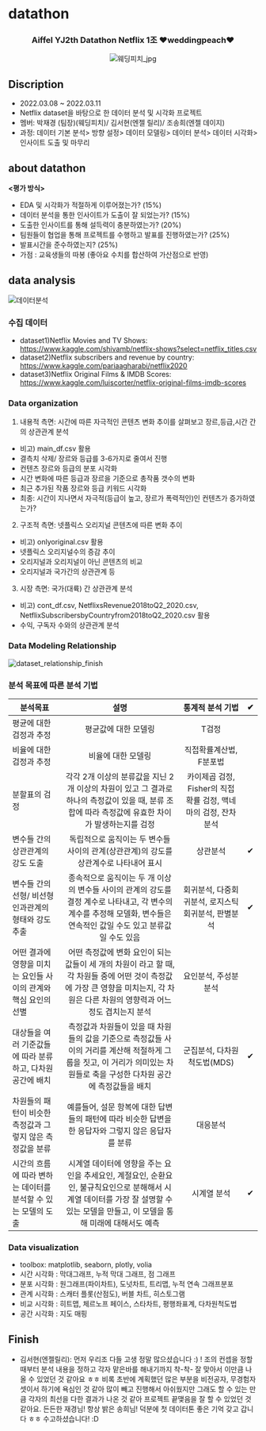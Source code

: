 # datathon

<h3 align="center"> Aiffel YJ2th Datathon Netflix 1조 ❤weddingpeach❤ </h3>

<div align="center">
  
![웨딩피치_jpg](https://user-images.githubusercontent.com/87296126/157383247-227a90c5-f74a-47ce-af03-0d63541902cb.jpg)
 
</div>

## Discription
- 2022.03.08 ~ 2022.03.11
- Netflix dataset을 바탕으로 한 데이터 분석 및 시각화 프로젝트
- 멤버: 박재경 (팀장)(웨딩피치)/ 김서현(엔젤 릴리)/ 조송희(엔젤 데이지)
- 과정: 데이터 기본 분석> 방향 설정> 데이터 모델링> 데이터 분석> 데이터 시각화> 인사이트 도출 및 마무리

## about datathon
**<평가 방식>** 

- EDA 및 시각화가 적절하게 이루어졌는가? (15%)
- 데이터 분석을 통한 인사이트가 도출이 잘 되었는가? (15%)
- 도출한 인사이트를 통해 설득력이 충분하였는가? (20%)
- 팀원들이 협업을 통해 프로젝트를 수행하고 발표를 진행하였는가? (25%)
- 발표시간을 준수하였는지? (25%)
- 가점 : 교육생들의 따봉 (좋아요 수치를 합산하여 가산점으로 반영)

##  data analysis 

![데이터분석](https://user-images.githubusercontent.com/87296126/157386982-086507e9-5101-4daa-b271-6b8d5ef4d24e.jpg)

### 수집 데이터

- dataset1)Netflix Movies and TV Shows: https://www.kaggle.com/shivamb/netflix-shows?select=netflix_titles.csv
- dataset2)Netflix subscribers and revenue by country: https://www.kaggle.com/pariaagharabi/netflix2020
- dataset3)Netflix Original Films & IMDB Scores: https://www.kaggle.com/luiscorter/netflix-original-films-imdb-scores

### Data organization
1) 내용적 측면: 시간에 따른 자극적인 콘텐츠 변화 추이를 살펴보고 장르,등급,시간 간의 상관관계 분석
  - 비고) main_df.csv 활용
  - 결측치 삭제/ 장르와 등급를 3-6가지로 줄여서 진행
  - 컨텐츠 장르와 등급의 분포 시각화
  - 시간 변화에 따른 등급과 장르을 기준으로 총작품 갯수의 변화
  - 최근 추가된 작품 장르와 등급 키워드 시각화
  - 최종: 시간이 지나면서 자극적(등급이 높고, 장르가 폭력적인)인 컨텐츠가 증가하였는가? 
  
2) 구조적 측면: 넷플릭스 오리지널 콘텐츠에 따른 변화 추이
  - 비고) onlyoriginal.csv 활용
  - 넷플릭스 오리지널수의 증감 추이
  - 오리지널과 오리지널이 아닌 콘텐츠의 비교
  - 오리지널과 국가간의 상관관계 등
  
3) 시장 측면: 국가(대륙) 간 상관관계 분석
  - 비고) cont_df.csv, NetflixsRevenue2018toQ2_2020.csv, NetflixSubscribersbyCountryfrom2018toQ2_2020.csv 활용
  - 수익, 구독자 수와의 상관관계 분석

### Data Modeling Relationship
![dataset_relationship_finish](https://user-images.githubusercontent.com/87296126/157676078-5ed215f8-1d43-4445-98d7-94d4fd79cad2.jpg)

### 분석 목표에 따른 분석 기법

| 분석목표 | 설명 | 통계적 분석 기법 | ✔
|---|:---:|:---:|:---:|
평균에 대한 검정과 추정 | 평균값에 대한 모델링 | T검정
비율에 대한 검정과 추정 | 비율에 대한 모델링 | 직접확률계산법, F분포법
분할표의 검정 | 각각 2개 이상의 분류값을 지닌 2개 이상의 차원이 있고 그 결과로 하나의 측정값이 있을 때, 분류 조합에 따라 측정값에 유효한 차이가 발생하는지를 검정 | 카이제곱 검정, Fisher의 직접 확률 검정, 맥네마의 검정, 잔차 분석
변수들 간의 상관관계의 강도 도출 | 독립적으로 움직이는 두 변수들 사이의 관계(상관관계)의 강도를 상관계수로 나타내어 표시 | 상관분석 | ✔
변수들 간의 선형/ 비선형 인과관계의 형태와 강도 추출 |종속적으로 움직이는 두 개 이상의 변수들 사이의 관계의 강도를 결정 계수로 나타내고, 각 변수의 계수를 추정해 모델화, 변수들은 연속적인 값일 수도 있고 분류값일 수도 있음 | 회귀분석, 다중회귀분석, 로지스틱 회귀분석, 판별분석 | ✔
어떤 결과에 영향을 미치는 요인들 사이의 관계와 핵심 요인의 선별 |어떤 측정값에 변화 요인이 되는 값들이 세 개의 차원이 라고 할 때, 각 차원들 중에 어떤 것이 측정값에 가장 큰 영향을 미치는지, 각 차원은 다른 차원의 영향력과 어느 정도 겹치는지 분석 | 요인분석, 주성분분석
대상들을 여러 기준값들에 따라 분류하고, 다차원 공간에 배치 | 측정값과 차원들이 있을 때 차원들의 값을 기준으로 측정값들 사이의 거리를 계산해 적절하게 그룹을 짓고, 이 거리가 의미있는 차원들로 축을 구성한 다차원 공간에 측정값들을 배치 | 군집분석, 다차원척도법(MDS) | ✔
차원들의 패턴이 비슷한 측정값과 그렇지 않은 측정값을 분류 | 예를들어, 설문 항복에 대한 답변들의 패턴에 따라 비슷한 답변을 한 응답자와 그렇지 않은 응답자를 분류 | 대응분석
시간의 흐름에 따라 변하는 데이터를 분석할 수 있는 모델의 도출 | 시계열 데이터에 영향을 주는 요인을 추세요인, 계절요인, 순환요인, 불규칙요인으로 분해해서 시계열 데이터를 가장 잘 설명할 수 있는 모델을 만들고, 이 모델을 통해 미래에 대해서도 예측 | 시계열 분석 | ✔

### Data visualization

- toolbox: matplotlib, seaborn, plotly, volia
- 시간 시각화 : 막대그래프, 누적 막대 그래프, 점 그래프
- 분포 시각화 : 원그래프(파이차트), 도넛차트, 트리맵, 누적 연속 그래프분포
- 관계 시각화 : 스캐터 플롯(산점도), 버블 차트, 히스토그램
- 비교 시각화 : 히트맵, 체르노프 페이스, 스타차트, 평행좌표계, 다차원척도법
- 공간 시각화 : 지도 매핑

## Finish

- 김서현(엔젤릴리): 먼저 우리조 다들 고생 정말 많으셨습니다 :) ! 조의 컨셉을 정할 때부터 분석 내용을 정하고 각자 맡은바를 해내기까지 착-착- 잘 맞아서 이만큼 나올 수 있었던 것 같아요 ㅎㅎ 비록 초반에 계획했던 많은 부분을 비전공자, 무경험자 셋이서 하기에 욕심인 것 같아 많이 빼고 진행해서 아쉬웠지만 그래도 할 수 있는 만큼 각자의 최선을 다한 결과가 나온 것 같아 프로젝트 끝맺음을 잘 할 수 있었던 것 같아요. 든든한 재경님! 항상 밝은 송희님! 덕분에 첫 데이터톤 좋은 기억 갖고 갑니다 ㅎㅎ 수고하셨습니다! :D


